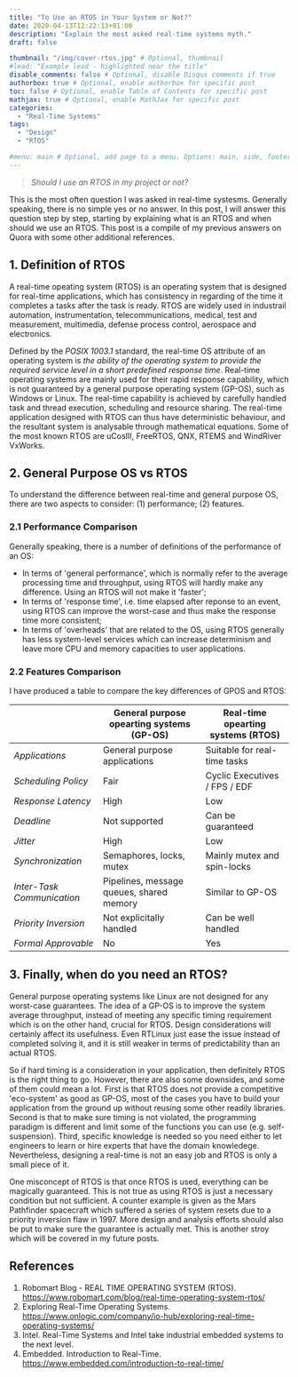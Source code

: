 ```yaml
---
title: "To Use an RTOS in Your System or Not?"
date: 2020-04-13T12:22:13+01:00
description: "Explain the most asked real-time systems myth."
draft: false

thumbnail: "/img/cover-rtos.jpg" # Optional, thumbnail
#lead: "Example lead - highlighted near the title"
disable_comments: false # Optional, disable Disqus comments if true
authorbox: true # Optional, enable authorbox for specific post
toc: false # Optional, enable Table of Contents for specific post
mathjax: true # Optional, enable MathJax for specific post
categories:
  - "Real-Time Systems"
tags:
  - "Design"
  - "RTOS"

#menu: main # Optional, add page to a menu. Options: main, side, footer
---
```


> *Should I use an RTOS in my project or not?*

This is the most often question I was asked in real-time systesms. Generally speaking, there is no simple yes or no answer. In this post, I will answer this question step by step, starting by explaining what is an RTOS and when should we use an RTOS. This post is a compile of my previous answers on Quora with some other additional references.


## 1. Definition of RTOS

A real-time opeating system (RTOS) is an operating system that is designed for real-time applications, which has consistency in regarding of the time it completes a tasks after the task is ready. RTOS are widely used in industrail automation, instrumentation, telecommunications, medical, test and measurement, multimedia, defense process control, aerospace and electronics. 

Defined by the *POSIX 1003.1* standard, the real-time OS attribute of an operating system is *the ability of the operating system to provide the required service level in a short predefined response time*. Real-time operating systems are mainly used for their rapid response capability, which is not guaranteed by a general purpose operating system (GP-OS), such as Windows or Linux. The real-time capability is achieved by carefully handled task and thread execution, scheduling and resource sharing. The real-time application designed with RTOS can thus have deterministic behaviour, and the resultant system is analysable through mathematical equations. Some of the most known RTOS are uCosIII, FreeRTOS, QNX, RTEMS and WindRiver VxWorks. 


## 2. General Purpose OS vs RTOS

To understand the difference between real-time and general purpose OS, there are two aspects to consider: (1) performance; (2) features.


### 2.1 Performance Comparison

Generally speaking, there is a number of definitions of the performance of an OS:

- In terms of 'general performance', which is normally refer to the average processing time and throughput, using RTOS will hardly make any difference. Using an RTOS will not make it 'faster';
- In terms of 'response time', i.e. time elapsed after reponse to an event, using RTOS can improve the worst-case and thus make the response time more consistent;
- In terms of 'overheads' that are related to the OS, using RTOS generally has less system-level services which can increase determinism and leave more CPU and memory capacities to user applications. 


### 2.2 Features Comparison

I have produced a table to compare the key differences of GPOS and RTOS:

|                            | General purpose opearting systems (GP-OS) | Real-time opearting systems (RTOS) |
|----------------------------|-------------------------------------------|------------------------------------|
| *Applications*             | General purpose applications              | Suitable for real-time tasks       |
| *Scheduling Policy*        | Fair                                      | Cyclic Executives / FPS / EDF      |
| *Response Latency*         | High                                      | Low                                |
| *Deadline*                 | Not supported                             | Can be guaranteed                  |
| *Jitter*                   | High                                      | Low                                |
| *Synchronization*          | Semaphores, locks, mutex                  | Mainly mutex and spin-locks        |
| *Inter-Task Communication* | Pipelines, message queues, shared memory  | Similar to GP-OS                   |
| *Priority Inversion*       | Not explicitally handled                  | Can be well handled                |
| *Formal Approvable*        | No                                        | Yes                                |


## 3. Finally, when do you need an RTOS?

General purpose operating systems like Linux are not designed for any worst-case guarantees. The idea of a GP-OS is to improve the system average throughput, instead of meeting any specific timing requirement which is on the other hand, crucial for RTOS. Design considerations will certainly affect its usefulness. Even RTLinux just ease the issue instead of completed solving it, and it is still weaker in terms of predictability than an actual RTOS.

So if hard timing is a consideration in your application, then definitely RTOS is the right thing to go. However, there are also some downsides, and some of them could mean a lot. First is that RTOS does not provide a competitive 'eco-system' as good as GP-OS, most of the cases you have to build your application from the ground up without reusing some other readily libraries. Second is that to make sure timing is not violated, the programming paradigm is different and limit some of the functions you can use (e.g. self-suspension). Third, specific knowledge is needed so you need either to let engineers to learn or hire experts that have the domain knowledege. Nevertheless, designing a real-time is not an easy job and RTOS is only a small piece of it.

One misconcept of RTOS is that once RTOS is used, everything can be magically guaranteed. This is not true as using RTOS is just a necessary condition but not sufficient. A counter example is given as the Mars Pathfinder spacecraft which suffered a series of system resets due to a priority inversion flaw in 1997. More design and analysis efforts should also be put to make sure the guarantee is actually met. This is another stroy which will be covered in my future posts.


## References

1. Robomart Blog - REAL TIME OPERATING SYSTEM (RTOS). https://www.robomart.com/blog/real-time-operating-system-rtos/
2. Exploring Real-Time Operating Systems. https://www.onlogic.com/company/io-hub/exploring-real-time-operating-systems/
3. Intel. Real-Time Systems and Intel take industrial embedded systems to the next level.
4. Embedded. Introduction to Real-Time. https://www.embedded.com/introduction-to-real-time/
